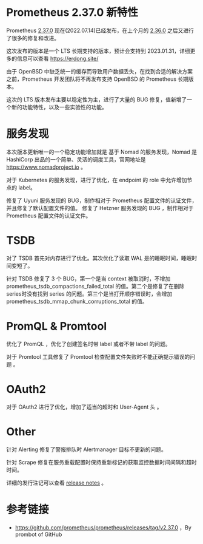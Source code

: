 # Prometheus 2.37.0 新特性


Prometheus [2.37.0](https://github.com/prometheus/prometheus/releases/tag/v2.37.0) 现在(2022.07.14)已经发布，在上个月的 [2.36.0](http://erdong.site/Prometheus/New-Features/New-Features-in-Prometheus-2-36-0.html) 之后又进行了很多的修复和改进。

这次发布的版本是一个 LTS 长期支持的版本，预计会支持到 2023.01.31，详细更多的信息可以查看 https://erdong.site/

由于 OpenBSD 中缺乏统一的缓存而导致用户数据丢失，在找到合适的解决方案之前，Prometheus 开发团队将不再发布支持 OpenBSD 的 Prometheus 长期版本。

这次的 LTS 版本发布主要以稳定性为主，进行了大量的 BUG 修复，值新增了一个新的功能特性，以及一些实验性的功能。

# 服务发现

本次版本更新唯一的一个稳定功能增加就是 基于 Nomad 的服务发现，Nomad 是 HashiCorp 出品的一个简单、灵活的调度工具，官网地址是 https://www.nomadproject.io 。

对于 Kubernetes 的服务发现，进行了优化，在 endpoint 的 role 中允许增加节点的 label。

修复了  Uyuni 服务发现的 BUG，制作相对于 Prometheus 配置文件的认证文件，并且修复了默认配置文件的值。
修复了 Hetzner 服务发现的 BUG ，制作相对于 Prometheus 配置文件的认证文件。


# TSDB
对了 TSDB 首先对内存进行了优化。其次优化了读取 WAL 是的睡眠时间，睡眠时间变短了。

针对 TSDB 修复了 3 个 BUG，第一个是当 context 被取消时，不增加prometheus_tsdb_compactions_failed_total  的值。第二个是修复了在删除 series时没有找到 series 的问题。第三个是当打开顺序错误时，会增加prometheus_tsdb_mmap_chunk_corruptions_total 的值。


# PromQL & Promtool

优化了 PromQL ，优化了创建签名时带 label 或者不带 label 的问题。

对于 Promtool 工具修复了 Promtool 检查配置文件失败时不能正确提示错误的问题 。

# OAuth2

对于 OAuth2 进行了优化，增加了适当的超时和 User-Agent 头 。

# Other

针对 Alerting 修复了警报排队时 Alertmanager 目标不更新的问题。


针对 Scrape 修复在服务重载配置时保持重新标记的获取监控数据时间间隔和超时时间。



详细的发行注记可以查看 [release notes](https://github.com/prometheus/prometheus/releases/tag/v2.37.0) 。





# 参考链接

* https://github.com/prometheus/prometheus/releases/tag/v2.37.0 ，By prombot of GitHub